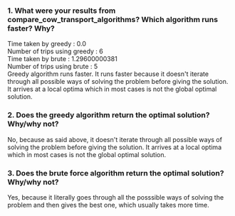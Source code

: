 
<h3>1. What were your results from compare_cow_transport_algorithms? Which algorithm runs faster? Why?</h3>

Time taken by greedy : 0.0<br>
Number of trips using greedy : 6<br>
Time taken by brute : 1.29600000381<br>
Number of trips using brute : 5<br>
Greedy algorithm runs faster.
It runs faster because it doesn't iterate through all possible ways of solving the problem before giving the solution. It arrives at a local optima which in most cases is not the global optimal solution.

<h3>2. Does the greedy algorithm return the optimal solution? Why/why not?</h3>

No, because as said above, it doesn't iterate through all possible ways of solving the problem before giving the solution. It arrives at a local optima which in most cases is not the global optimal solution.

<h3>3. Does the brute force algorithm return the optimal solution? Why/why not?</h3>

Yes, because it literally goes through all the posssible ways of solving the problem and then gives the best one, which usually takes more time.

